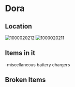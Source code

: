 # Dora

## Location
![1000020212](https://github.com/user-attachments/assets/ce3b11da-93a3-4176-b2fd-699e92d0d182)
![1000020211](https://github.com/user-attachments/assets/5005ff9d-629a-498f-a592-1bac0260b784)

## Items in it
-miscellaneous battery chargers

## Broken Items
